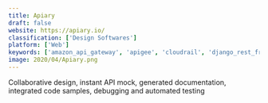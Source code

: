 ```yaml
---
title: Apiary
draft: false 
website: https://apiary.io/
classification: ['Design Softwares']
platform: ['Web']
keywords: ['amazon_api_gateway', 'apigee', 'cloudrail', 'django_rest_framework', 'doxygen', 'dreamfactory', 'google_cloud_endpoints', 'happstack_lite', 'mulesoft_anypoint_platform', 'postman_collections', 'raml', 'sentinet', 'tibco_mashery', 'tyk', 'wso2_api_manager', 'yesod', 'wai-routes']
image: 2020/04/Apiary.png
---
```

Collaborative design, instant API mock, generated documentation, integrated code samples, debugging and automated testing